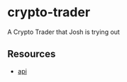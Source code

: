 # crypto-trader
A Crypto Trader that Josh is trying out

## Resources
- [api](https://github.com/danpaquin/gdax-python)